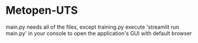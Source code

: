 # Metopen-UTS

main.py needs all of the files, except training.py
execute 'streamlit run main.py' in your console to open the application's GUI with default browser
